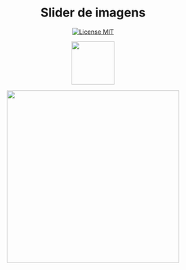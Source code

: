 <h1 align="center">
Slider de imagens
</h1>

<p align="center">
  <a href="https://opensource.org/licenses/MIT">
    <img src="https://img.shields.io/badge/License-MIT-blue.svg" alt="License MIT">
  </a>
</p>

<p align="center">
    <img width="100px" src="https://user-images.githubusercontent.com/57417305/92165930-2ec77d80-ee0e-11ea-828b-56ba40b545e0.gif">
</p>

<p align="center">
    <img width="400px" src="img/clock.gif">
</p>